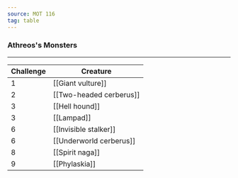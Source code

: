 ```yaml
---
source: MOT 116
tag: table
---
```


### Athreos's Monsters
---
|Challenge|Creature|
|----|------------|
|1|[[Giant vulture]]|
|2|[[Two-headed cerberus]]|
|3|[[Hell hound]]|
|3|[[Lampad]]|
|6|[[Invisible stalker]]|
|6|[[Underworld cerberus]]|
|8|[[Spirit naga]]|
|9|[[Phylaskia]]|
